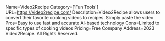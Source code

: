 Name=Video2Recipe
Category=['Fun Tools']
URL=https://video2recipe.com/
Description=Video2Recipe allows users to convert their favorite cooking videos to recipes. Simply paste the video
Pros=Easy to use fast and accurate AI-based technology
Cons=Limited to specific types of cooking videos
Pricing=Free
Company Address=2023 Video2Recipe. All Rights Reserved.
